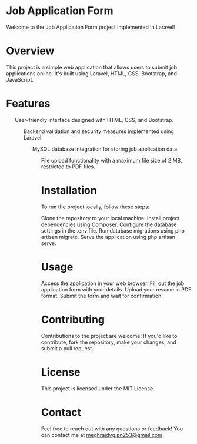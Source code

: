 # Job Application Form
Welcome to the Job Application Form project implemented in Laravel!

# Overview
This project is a simple web application that allows users to submit job applications online. It's built using Laravel, HTML, CSS, Bootstrap, and JavaScript.

# Features
<ol>User-friendly interface designed with HTML, CSS, and Bootstrap.
<ol>Backend validation and security measures implemented using Laravel.
<ol>MySQL database integration for storing job application data.
<ol>File upload functionality with a maximum file size of 2 MB, restricted to PDF files.

# Installation
To run the project locally, follow these steps:

Clone the repository to your local machine.
Install project dependencies using Composer.
Configure the database settings in the .env file.
Run database migrations using php artisan migrate.
Serve the application using php artisan serve.

# Usage
Access the application in your web browser.
Fill out the job application form with your details.
Upload your resume in PDF format.
Submit the form and wait for confirmation.

# Contributing
Contributions to the project are welcome! If you'd like to contribute, fork the repository, make your changes, and submit a pull request.

# License
This project is licensed under the MIT License.

# Contact
Feel free to reach out with any questions or feedback! You can contact me at meghrajdvg.pn253@gmail.com
